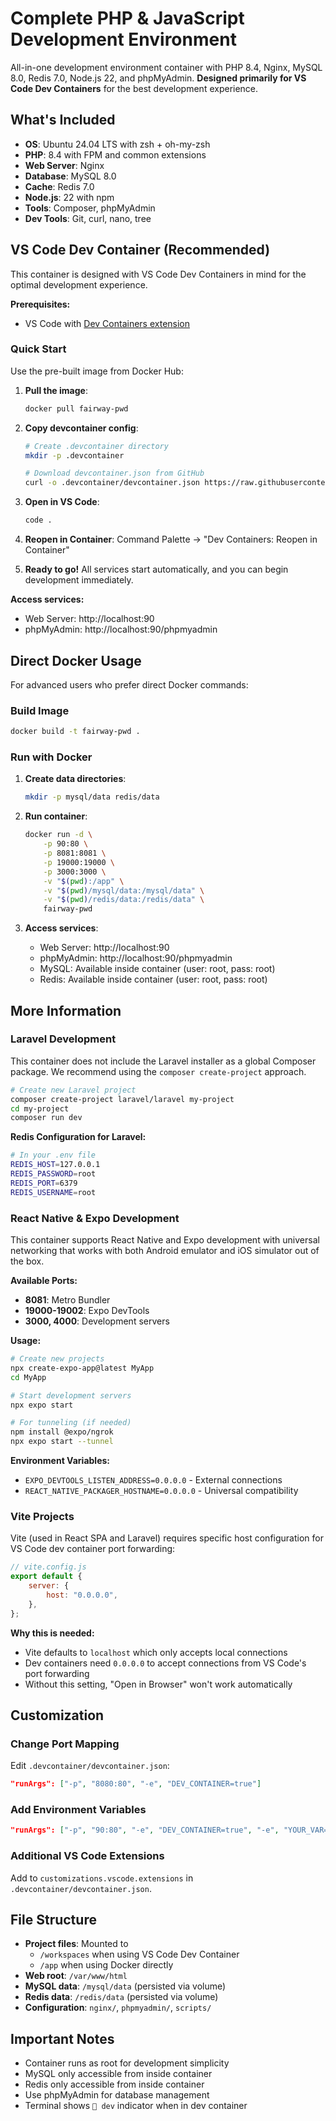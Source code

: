 # Complete PHP & JavaScript Development Environment

All-in-one development environment container with PHP 8.4, Nginx, MySQL 8.0, Redis 7.0, Node.js 22, and phpMyAdmin. **Designed primarily for VS Code Dev Containers** for the best development experience.

## What's Included

-   **OS**: Ubuntu 24.04 LTS with zsh + oh-my-zsh
-   **PHP**: 8.4 with FPM and common extensions
-   **Web Server**: Nginx
-   **Database**: MySQL 8.0
-   **Cache**: Redis 7.0
-   **Node.js**: 22 with npm
-   **Tools**: Composer, phpMyAdmin
-   **Dev Tools**: Git, curl, nano, tree

## VS Code Dev Container (Recommended)

This container is designed with VS Code Dev Containers in mind for the optimal development experience.

**Prerequisites:**
- VS Code with [Dev Containers extension](https://marketplace.visualstudio.com/items?itemName=ms-vscode-remote.remote-containers)

### Quick Start

Use the pre-built image from Docker Hub:

1. **Pull the image**:
   ```bash
   docker pull fairway-pwd
   ```

2. **Copy devcontainer config**:
   ```bash
   # Create .devcontainer directory
   mkdir -p .devcontainer
   
   # Download devcontainer.json from GitHub
   curl -o .devcontainer/devcontainer.json https://raw.githubusercontent.com/eimg/fairway-dev-container/main/.devcontainer/devcontainer.json
   ```

3. **Open in VS Code**:
   ```bash
   code .
   ```

4. **Reopen in Container**: Command Palette → "Dev Containers: Reopen in Container"

5. **Ready to go!** All services start automatically, and you can begin development immediately.

**Access services:**
- Web Server: http://localhost:90
- phpMyAdmin: http://localhost:90/phpmyadmin

## Direct Docker Usage

For advanced users who prefer direct Docker commands:

### Build Image

```bash
docker build -t fairway-pwd .
```

### Run with Docker

1. **Create data directories**:
    ```bash
    mkdir -p mysql/data redis/data
    ```

2. **Run container**:
    ```bash
    docker run -d \
        -p 90:80 \
        -p 8081:8081 \
        -p 19000:19000 \
        -p 3000:3000 \
        -v "$(pwd):/app" \
        -v "$(pwd)/mysql/data:/mysql/data" \
        -v "$(pwd)/redis/data:/redis/data" \
        fairway-pwd
    ```

3. **Access services**:
    - Web Server: http://localhost:90
    - phpMyAdmin: http://localhost:90/phpmyadmin
    - MySQL: Available inside container (user: root, pass: root)
    - Redis: Available inside container (user: root, pass: root)

## More Information

### Laravel Development

This container does not include the Laravel installer as a global Composer package. We recommend using the `composer create-project` approach.

```bash
# Create new Laravel project
composer create-project laravel/laravel my-project
cd my-project
composer run dev
```

**Redis Configuration for Laravel:**
```bash
# In your .env file
REDIS_HOST=127.0.0.1
REDIS_PASSWORD=root
REDIS_PORT=6379
REDIS_USERNAME=root
```

### React Native & Expo Development

This container supports React Native and Expo development with universal networking that works with both Android emulator and iOS simulator out of the box.

**Available Ports:**
- **8081**: Metro Bundler
- **19000-19002**: Expo DevTools
- **3000, 4000**: Development servers

**Usage:**
```bash
# Create new projects
npx create-expo-app@latest MyApp
cd MyApp

# Start development servers
npx expo start

# For tunneling (if needed)
npm install @expo/ngrok
npx expo start --tunnel
```

**Environment Variables:**
- `EXPO_DEVTOOLS_LISTEN_ADDRESS=0.0.0.0` - External connections
- `REACT_NATIVE_PACKAGER_HOSTNAME=0.0.0.0` - Universal compatibility


### Vite Projects
Vite (used in React SPA and Laravel) requires specific host configuration for VS Code dev container port forwarding:

```javascript
// vite.config.js
export default {
    server: {
        host: "0.0.0.0",
    },
};
```

**Why this is needed:**
- Vite defaults to `localhost` which only accepts local connections
- Dev containers need `0.0.0.0` to accept connections from VS Code's port forwarding
- Without this setting, "Open in Browser" won't work automatically

## Customization

### Change Port Mapping

Edit `.devcontainer/devcontainer.json`:
```json
"runArgs": ["-p", "8080:80", "-e", "DEV_CONTAINER=true"]
```

### Add Environment Variables

```json
"runArgs": ["-p", "90:80", "-e", "DEV_CONTAINER=true", "-e", "YOUR_VAR=value"]
```

### Additional VS Code Extensions

Add to `customizations.vscode.extensions` in `.devcontainer/devcontainer.json`.

## File Structure

-   **Project files**: Mounted to 
    -   `/workspaces` when using VS Code Dev Container
    -   `/app` when using Docker directly
-   **Web root**: `/var/www/html`
-   **MySQL data**: `/mysql/data` (persisted via volume)
-   **Redis data**: `/redis/data` (persisted via volume)
-   **Configuration**: `nginx/`, `phpmyadmin/`, `scripts/`

## Important Notes

-   Container runs as root for development simplicity
-   MySQL only accessible from inside container
-   Redis only accessible from inside container
-   Use phpMyAdmin for database management
-   Terminal shows `🐳 dev` indicator when in dev container